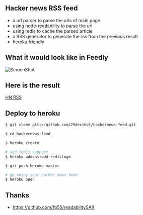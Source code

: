 ## Hacker news RSS feed
* a url parser to parse the urls of main page
* using node-readability to parse the url
* using redis to cache the parsed article
* a RSS generator to generate the rss from the previous result
* heroku friendly

## What it would look like in Feedly
![ScreenShot](http://29decibel.github.com/hackernews-feed/images/hackernews-feed.png)

## Here is the result
[HN RSS](http://hackernews-rss.herokuapp.com)

## Deploy to heroku
```bash
$ git clone git://github.com/29decibel/hackernews-feed.git

$ cd hackernews-feed

$ heroku create

# add redis support
$ heroku addons:add redistogo

$ git push heroku master

# go enjoy your hacker news feed
$ heroku open

```

## Thanks
* https://github.com/fb55/readabilitySAX
